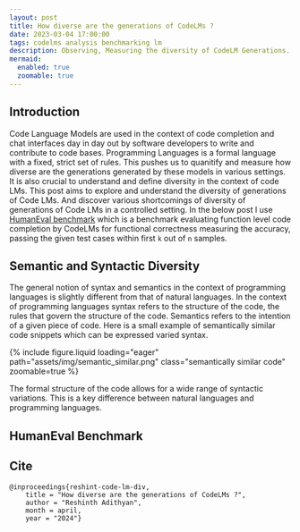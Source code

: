 ```yaml
---
layout: post
title: How diverse are the generations of CodeLMs ?
date: 2023-03-04 17:00:00
tags: codelms analysis benchmarking lm
description: Observing, Measuring the diversity of CodeLM Generations.
mermaid:
  enabled: true
  zoomable: true
---
```

## Introduction
Code Language Models are used in the context of code completion and chat interfaces day in day out by software developers to write and contribute to code bases. Programming Languages is a formal language with a fixed, strict set of rules.  This pushes us to quanitify and measure how diverse are the generations generated by these models in various settings. It is also crucial to understand and define diversity in the context of code LMs. This post aims to explore and understand the diversity of generations of Code LMs. And discover various shortcomings of diversity of generations of Code LMs in a controlled setting. In the below post I use [HumanEval benchmark](https://github.com/openai/human-eval) which is a benchmark evaluating function level code completion by CodeLMs for functional correctness measuring the accuracy, passing the given test cases within first `k` out of `n` samples. 
## Semantic and Syntactic Diversity
The general notion of syntax and semantics in the context of programming languages is slightly different from that of natural languages. In the context of programming languages syntax refers to the structure of the code, the rules that govern the structure of the code. Semantics refers to the intention of a given piece of code. Here is a small example of semantically similar code snippets which can be expressed varied syntax.

{% include figure.liquid loading="eager" path="assets/img/semantic_similar.png" class="semantically similar code" zoomable=true %}

 The formal structure of the code allows for a wide range of syntactic variations. This is a key difference between natural languages and programming languages. 

## HumanEval Benchmark



## Cite
```
@inproceedings{reshint-code-lm-div,
    title = "How diverse are the generations of CodeLMs ?",
    author = "Reshinth Adithyan",
    month = april,
    year = "2024"}
```
